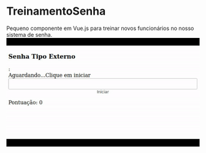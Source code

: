 # TreinamentoSenha
Pequeno componente em Vue.js para treinar novos funcionários no nosso sistema de senha.
![](GIF.gif)
